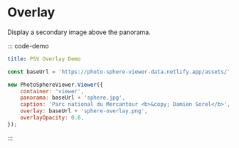 # Overlay

Display a secondary image above the panorama.

::: code-demo

```yaml
title: PSV Overlay Demo
```

```js
const baseUrl = 'https://photo-sphere-viewer-data.netlify.app/assets/';

new PhotoSphereViewer.Viewer({
    container: 'viewer',
    panorama: baseUrl + 'sphere.jpg',
    caption: 'Parc national du Mercantour <b>&copy; Damien Sorel</b>',
    overlay: baseUrl + 'sphere-overlay.png',
    overlayOpacity: 0.8,
});
```

:::
